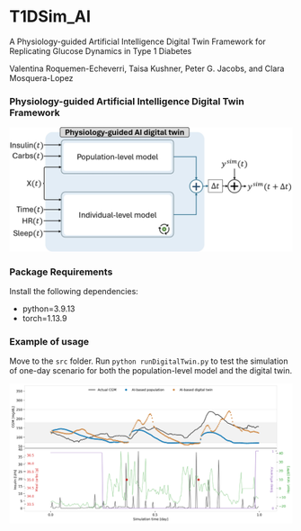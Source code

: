 # T1DSim_AI
A Physiology-guided Artificial Intelligence Digital Twin Framework for Replicating Glucose Dynamics in Type 1 Diabetes

Valentina Roquemen-Echeverri, Taisa Kushner, Peter G. Jacobs, and Clara Mosquera-Lopez
### Physiology-guided Artificial Intelligence Digital Twin Framework

![framework](example/img/figure_DigitalTwinOverview.jpg)

### Package Requirements

Install the following dependencies:

* python=3.9.13
* torch=1.13.9

### Example of usage

Move to the `src` folder. Run `python runDigitalTwin.py` to test the simulation of one-day scenario for both the population-level model and the digital twin. 

![example](example/img/figure_exampleSubject_X.png)